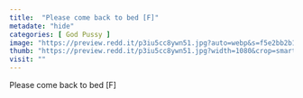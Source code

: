 ```yaml
---
title:  "Please come back to bed [F]"
metadate: "hide"
categories: [ God Pussy ]
image: "https://preview.redd.it/p3iu5cc8ywn51.jpg?auto=webp&s=f5e2bb2b1f52c69182bf58237f476ed5e213e046"
thumb: "https://preview.redd.it/p3iu5cc8ywn51.jpg?width=1080&crop=smart&auto=webp&s=7d4537af99b87b14cbe5655f90b549f702baa4fe"
visit: ""
---
```

Please come back to bed [F]
